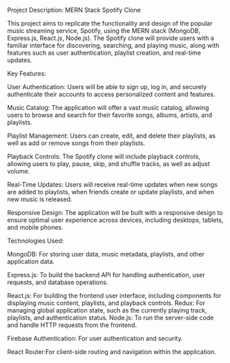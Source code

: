 Project Description: MERN Stack Spotify Clone

This project aims to replicate the functionality and design of the popular music streaming service, Spotify, using the MERN stack (MongoDB, Express.js, React.js, Node.js). The Spotify clone will provide users with a familiar interface for discovering, searching, and playing music, along with features such as user authentication, playlist creation, and real-time updates.

Key Features:

User Authentication: Users will be able to sign up, log in, and securely authenticate their accounts to access personalized content and features.

Music Catalog: The application will offer a vast music catalog, allowing users to browse and search for their favorite songs, albums, artists, and playlists.

Playlist Management: Users can create, edit, and delete their playlists, as well as add or remove songs from their playlists.

Playback Controls: The Spotify clone will include playback controls, allowing users to play, pause, skip, and shuffle tracks, as well as adjust volume.

Real-Time Updates: Users will receive real-time updates when new songs are added to playlists, when friends create or update playlists, and when new music is released.

Responsive Design: The application will be built with a responsive design to ensure optimal user experience across devices, including desktops, tablets, and mobile phones.

Technologies Used:

MongoDB: For storing user data, music metadata, playlists, and other application data.

Express.js: To build the backend API for handling authentication, user requests, and database operations.

React.js: For building the frontend user interface, including components for displaying music content, playlists, and playback controls.
Redux: For managing global application state, such as the currently playing track, playlists, and authentication status.
Node.js:  To run the server-side code and handle HTTP requests from the frontend.

Firebase Authentication: For user authentication and security.


React Router:For client-side  routing and  navigation within the application.